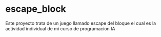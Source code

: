 # escape_block

Este proyecto trata de un juego llamado escape del bloque el cual es la actividad individual de mi curso de programacion IA

# 
